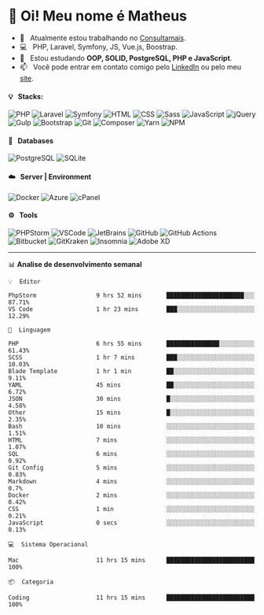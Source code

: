 # 👋 Oi! Meu nome é Matheus

- 🔭 &nbsp; Atualmente estou trabalhando no [Consultamais](https://consultamais.com.br/).
- 💻 &nbsp; PHP, Laravel, Symfony, JS, Vue.js, Boostrap.
- 🌱 &nbsp; Estou estudando **OOP, SOLID, PostgreSQL, PHP e JavaScript**.
- 📫 &nbsp; Você pode entrar em contato comigo pelo [LinkedIn](https://www.linkedin.com/in/matheuscamargoxavier/) ou pelo meu [site](https://matheuscamargo.co).

#### 💡 &nbsp; Stacks:
![PHP](https://img.shields.io/badge/-PHP-777BB4?&logo=php&logoColor=FFFFFF)
![Laravel](https://img.shields.io/badge/-Laravel-FF2D20?&logo=laravel&logoColor=FFFFFF)
![Symfony](https://img.shields.io/badge/-Symfony-000000?&logo=symfony&logoColor=FFFFFF)
![HTML](https://img.shields.io/badge/-HTML-E34F26?&logo=html5&logoColor=FFFFFF)
![CSS](https://img.shields.io/badge/-CSS-1572B6?&logo=css3&logoColor=FFFFFF)
![Sass](https://img.shields.io/badge/-Sass-CC6699?&logo=sass&logoColor=FFFFFF)
![JavaScript](https://img.shields.io/badge/-JavaScript-F7DF1E?&logo=javascript&logoColor=FFFFFF)
![jQuery](https://img.shields.io/badge/-jQuery-0769AD?&logo=jquery&logoColor=FFFFFF)
![Gulp](https://img.shields.io/badge/-Gulp-CF4647?&logo=gulp&logoColor=FFFFFF)
![Bootstrap](https://img.shields.io/badge/-Bootstrap-7952B3?&logo=bootstrap&logoColor=FFFFFF)
![Git](https://img.shields.io/badge/-Git-F05032?&logo=git&logoColor=FFFFFF)
![Composer](https://img.shields.io/badge/-Composer-885630?&logo=composer&logoColor=FFFFFF)
![Yarn](https://img.shields.io/badge/-Yarn-2C8EBB?&logo=yarn&logoColor=FFFFFF)
![NPM](https://img.shields.io/badge/-npm-CB3837?&logo=npm&logoColor=FFFFFF)

#### 💾 &nbsp; Databases
![PostgreSQL](https://img.shields.io/badge/-PostgreSQL-336791?&logo=PostgreSQL&logoColor=FFFFFF)
![SQLite](https://img.shields.io/badge/-SQLite-003B57?&logo=SQLite&logoColor=FFFFFF)

#### ☁️ &nbsp; Server | Environment
![Docker](https://img.shields.io/badge/-Docker-2496ED?&logo=docker&logoColor=FFFFFF)
![Azure](https://img.shields.io/badge/-Azure-0089D6?&logo=microsoft%20azure&logoColor=FFFFFF)
![cPanel](https://img.shields.io/badge/-cPanel-FF6C2C?&logo=cpanel&logoColor=FFFFFF)

#### ⚙️ &nbsp; Tools
![PHPStorm](https://img.shields.io/badge/-PHPStorm-000000?&logo=PHPStorm&logoColor=FFFFFF)
![VSCode](https://img.shields.io/badge/-VSCode-007ACC?&logo=Visual%20Studio%20Code&logoColor=FFFFFF) 
![JetBrains](https://img.shields.io/badge/-JetBrains-000000?&logo=jetbrains&logoColor=FFFFFF) 
![GitHub](https://img.shields.io/badge/-GitHub-181717?&logo=github&logoColor=FFFFFF) 
![GitHub Actions](https://img.shields.io/badge/-GitHub%20Actions-181717?&logo=GitHub%20Actions&logoColor=FFFFFF) 
![Bitbucket](https://img.shields.io/badge/-Bitbucket-0052CC?&logo=bitbucket&logoColor=FFFFFF)
![GitKraken](https://img.shields.io/badge/-GitKraken-179287?&logo=GitKraken&logoColor=FFFFFF)
![Insomnia](https://img.shields.io/badge/-Insomnia-5849BE?&logo=Insomnia&logoColor=FFFFFF)
![Adobe XD](https://img.shields.io/badge/-Adobe%20XD-FF61F6?&logo=adobe%20xd&logoColor=FFFFFF) 
_______

📊  **Analise de desenvolvimento semanal**
```text
💡  Editor

PhpStorm                 9 hrs 52 mins       ██████████████████████░░░     87.71%
VS Code                  1 hr 23 mins        ███░░░░░░░░░░░░░░░░░░░░░░     12.29%
```
```text
💬  Linguagem

PHP                      6 hrs 55 mins       ███████████████░░░░░░░░░░     61.43%
SCSS                     1 hr 7 mins         ███░░░░░░░░░░░░░░░░░░░░░░     10.03%
Blade Template           1 hr 1 min          ██░░░░░░░░░░░░░░░░░░░░░░░      9.11%
YAML                     45 mins             ██░░░░░░░░░░░░░░░░░░░░░░░      6.72%
JSON                     30 mins             █░░░░░░░░░░░░░░░░░░░░░░░░      4.58%
Other                    15 mins             █░░░░░░░░░░░░░░░░░░░░░░░░      2.35%
Bash                     10 mins             ░░░░░░░░░░░░░░░░░░░░░░░░░      1.51%
HTML                     7 mins              ░░░░░░░░░░░░░░░░░░░░░░░░░      1.07%
SQL                      6 mins              ░░░░░░░░░░░░░░░░░░░░░░░░░      0.92%
Git Config               5 mins              ░░░░░░░░░░░░░░░░░░░░░░░░░      0.83%
Markdown                 4 mins              ░░░░░░░░░░░░░░░░░░░░░░░░░       0.7%
Docker                   2 mins              ░░░░░░░░░░░░░░░░░░░░░░░░░      0.42%
CSS                      1 min               ░░░░░░░░░░░░░░░░░░░░░░░░░      0.21%
JavaScript               0 secs              ░░░░░░░░░░░░░░░░░░░░░░░░░      0.13%
```
```text
💻  Sistema Operacional

Mac                      11 hrs 15 mins      █████████████████████████       100%
```
```text
📦  Categoria

Coding                   11 hrs 15 mins      █████████████████████████       100%
```
